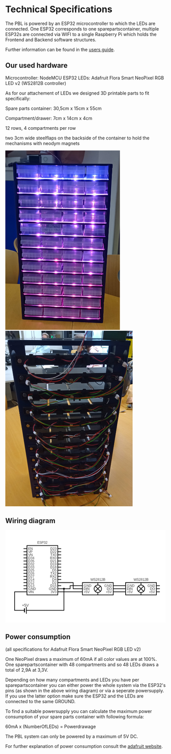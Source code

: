 # Technical Specifications

The PBL is powered by an ESP32 microcontroller to which the LEDs are connected. One
ESP32 corresponds to one sparepartscontainer, multiple ESP32s are connected via WIFI
to a single Raspberry Pi which holds the Frontend and Backend software structures.

Further information can be found in the [users guide](../Documentation/PBL%20Users%20Guide.pdf).

## Our used hardware

Microcontroller: NodeMCU ESP32
LEDs: Adafruit Flora Smart NeoPixel RGB LED v2 (WS2812B controller)

As for our attachement of LEDs we designed 3D printable parts to fit specifically:

Spare parts container: 30,5cm x 15cm x 55cm

Compartment/drawer: 7cm x 14cm x 4cm

12 rows, 4 compartments per row

two 3cm wide steelflaps on the backside of the container to hold the mechanisms with neodym magnets

<img src="../Documentation/Users%20Guide/pictures/ContainerIlluminated.jpg" alt="front" width="360"/><img src="../Documentation/Users%20Guide/pictures/backsideContainer.jpg" alt="back" width="400"/>

## Wiring diagram

![Wiring Diagram](../Documentation/wiring%20diagram.png)

## Power consumption

(all specifications for Adafruit Flora Smart NeoPixel RGB LED v2)

One NeoPixel draws a maximum of 60mA if all color values are at 100%.
One sparepartscontainer with 48 compartments and so 48 LEDs draws a total of 2,9A at
3,3V.

Depending on how many compartments and LEDs you have per sparepartscontainer you
can either power the whole system via the ESP32's pins (as shown in the above wiring
diagram) or via a seperate powersupply. If you use the latter option make sure the ESP32
and the LEDs are connected to the same GROUND.

To find a suitable powersupply you can calculate the maximum power consumption of your
spare parts container with following formula:

60mA x (NumberOfLEDs) = Powerdrawage

The PBL system can only be powered by a maximum of 5V DC.

For further explanation of power consumption consult the [adafruit website](https://learn.adafruit.com/adafruit-neopixel-uberguide/powering-neopixels).